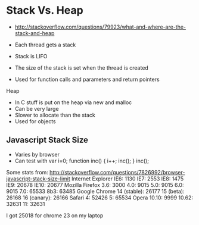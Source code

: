 Stack Vs. Heap
==============

* http://stackoverflow.com/questions/79923/what-and-where-are-the-stack-and-heap

* Each thread gets a stack
* Stack is LIFO
* The size of the stack is set when the thread is created
* Used for function calls and parameters and return pointers


Heap
* In C stuff is put on the heap via new and malloc
* Can be very large
* Slower to allocate than the stack
* Used for objects

Javascript Stack Size
---------------------

* Varies by browser
* Can test with
var i=0;
function inc() {
    i++;
    inc();
}
inc();

Some stats from: http://stackoverflow.com/questions/7826992/browser-javascript-stack-size-limit
Internet Explorer
IE6: 1130
IE7: 2553
IE8: 1475
IE9: 20678
IE10: 20677
Mozilla Firefox
3.6: 3000
4.0: 9015
5.0: 9015
6.0: 9015
7.0: 65533
8b3: 63485
Google Chrome
14 (stable): 26177
15 (beta): 26168
16 (canary): 26166
Safari
4: 52426
5: 65534
Opera
10.10: 9999
10.62: 32631
11: 32631

I got 25018 for chrome 23 on my laptop